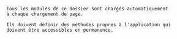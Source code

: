 
    Tous les modules de ce dossier sont chargés automatiquement
    à chaque chargement de page.

    Ils doivent définir des méthodes propres à l'application qui
    doivent être accessibles en permanence.
